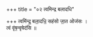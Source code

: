 +++
title = "०२ त्वमिन्द्र बलादधि"

+++
त्वमि॑न्द्र॒ बला॒दधि॒ सह॑सो जा॒त ओज॑सः ।  
त्वं वृ॑ष॒न्वृषेद॑सि ॥